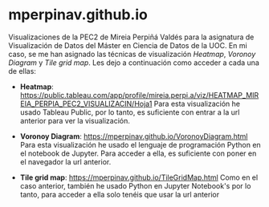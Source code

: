 # mperpinav.github.io
Visualizaciones de la PEC2 de Mireia Perpiñá Valdés para la asignatura de Visualización de Datos del Máster en Ciencia de Datos de la UOC. En mi caso, se me han asignado las técnicas de visualización *Heatmap*, *Voronoy Diagram* y *Tile grid map*. Les dejo a continuación como acceder a cada una de ellas:

- **Heatmap**: https://public.tableau.com/app/profile/mireia.perpi.a/viz/HEATMAP_MIREIA_PERPIA_PEC2_VISUALIZACIN/Hoja1
Para esta visualización he usado Tableau Public, por lo tanto, es suficiente con entrar a la url anterior para ver la visualización. 

- **Voronoy Diagram**: https://mperpinav.github.io/VoronoyDiagram.html
Para esta visualización he usado el lenguaje de programación Python en el notebook de Jupyter. Para acceder a ella, es suficiente con poner en el navegador la url anterior.

- **Tile grid map**: https://mperpinav.github.io/TileGridMap.html
Como en el caso anterior, también he usado Python en Jupyter Notebook's por lo tanto, para acceder a ella solo tenéis que usar la url anterior
